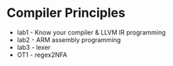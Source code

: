 # Compiler Principles

- lab1 - Know your compiler & LLVM IR programming
- lab2 - ARM assembly programming
- lab3 - lexer
- OT1 - regex2NFA